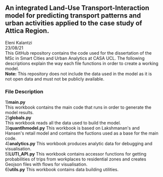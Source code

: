 ## An integrated Land-Use Transport-Interaction model for predicting transport patterns and urban activities applied to the case study of Attica Region.
Eleni Kalantzi <br />
23/08/21 <br />
This GitHub repository contains the code used for the dissertation of the MSc in Smart Cities and Urban Analytics at CASA UCL. The following descriptions explain the way each file functions in order to create a working model. <br />
**Note:** This repository does not include the data used in the model as it is not open data and must not be publicly available. <br />
### File Description
1)**main.py** <br />
This workbook contains the main code that runs in order to generate the model results. <br />
2)**globals.py** <br />
This workbook reads all the data used to build the model.<br />
3)**quantlhmodel.py**
This workbook is based on Lakshmanan's and Hansen's retail model and contains the fuctions used as a base for the main code.<br />
4)**analytics.py**
This workbook produces analytic data for debugging and visualisation.<br />
5)**LUTI_API.py**
This workbook contains accessor functions for getting probabilities of trips from workplaces to residential zones and creates Geojson files with flows for visualisation.<br />
6)**utils.py**
This workbook contains data building utilities.<br />
